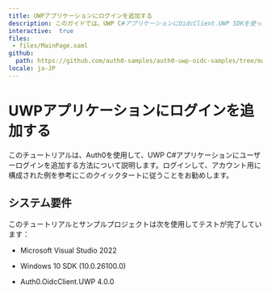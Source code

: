 ```yaml
---
title: UWPアプリケーションにログインを追加する
description: このガイドでは、UWP C#アプリケーションにOidcClient.UWP SDKを使ってAuth0を統合する方法を説明します。
interactive:  true
files:
 - files/MainPage.xaml
github:
  path: https://github.com/auth0-samples/auth0-uwp-oidc-samples/tree/master/Quickstart/00-Starter-Seed
locale: ja-JP
---
```


# UWPアプリケーションにログインを追加する


<p>このチュートリアルは、Auth0を使用して、UWP C#アプリケーションにユーザーログインを追加する方法について説明します。ログインして、アカウント用に構成された例を参考にこのクイックタートに従うことをお勧めします。</p><h2>システム要件</h2><p>このチュートリアルとサンプルプロジェクトは次を使用してテストが完了しています：</p><ul><li><p>Microsoft Visual Studio 2022</p></li><li><p>Windows 10 SDK (10.0.26100.0)</p></li><li><p>Auth0.OidcClient.UWP 4.0.0</p></li></ul><div></div><p></p>

